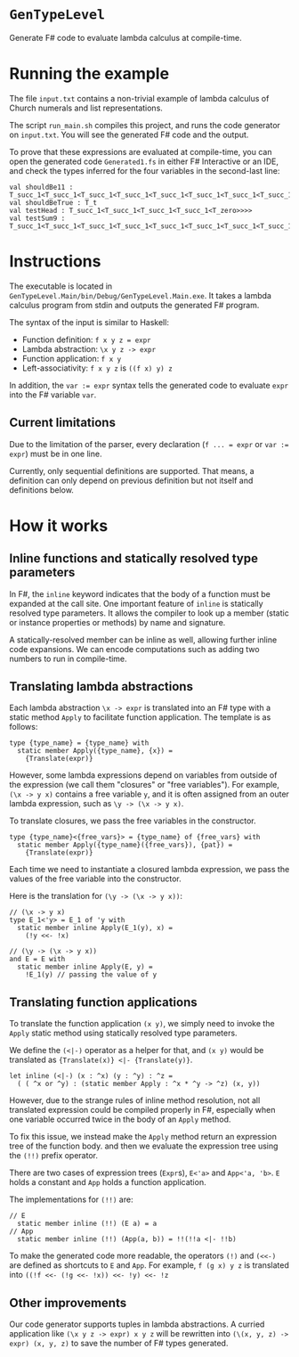 `GenTypeLevel`
==============

Generate F# code to evaluate lambda calculus at compile-time.

Running the example
===================

The file `input.txt` contains a non-trivial example of lambda calculus
of Church numerals and list representations.

The script `run_main.sh` compiles this project, and runs the code generator on
`input.txt`. You will see the generated F# code and the output.

To prove that these expressions are evaluated at compile-time, you can open the
generated code `Generated1.fs` in either F# Interactive or an IDE, and check the
types inferred for the four variables in the second-last line:

```
val shouldBe11 : T_succ_1<T_succ_1<T_succ_1<T_succ_1<T_succ_1<T_succ_1<T_succ_1<T_succ_1<T_succ_1<T_succ_1<T_succ_1<T_zero>>>>>>>>>>>
val shouldBeTrue : T_t
val testHead : T_succ_1<T_succ_1<T_succ_1<T_succ_1<T_zero>>>>
val testSum9 : T_succ_1<T_succ_1<T_succ_1<T_succ_1<T_succ_1<T_succ_1<T_succ_1<T_succ_1<T_succ_1<T_zero>>>>>>>>>
```

Instructions
============

The executable is located in
`GenTypeLevel.Main/bin/Debug/GenTypeLevel.Main.exe`. It takes a lambda calculus
program from stdin and outputs the generated F# program.

The syntax of the input is similar to Haskell:

 - Function definition: `f x y z = expr`
 - Lambda abstraction: `\x y z -> expr`
 - Function application: `f x y`
 - Left-associativity: `f x y z` is `((f x) y) z`

In addition, the `var := expr` syntax tells the generated code to evaluate `expr`
into the F# variable `var`.

Current limitations
-------------------

Due to the limitation of the parser, every declaration (`f ... = expr` or
`var := expr`) must be in one line.

Currently, only sequential definitions are supported. That means, a definition
can only depend on previous definition but not itself and definitions below.

How it works
============

Inline functions and statically resolved type parameters
--------------------------------------------------------

In F#, the `inline` keyword indicates that the body of a function must be
expanded at the call site. One important feature of `inline` is
statically resolved type parameters. It allows the compiler to look up a member
(static or instance properties or methods) by name and signature.

A statically-resolved member can be inline as well, allowing further inline
code expansions. We can encode computations such as adding two numbers to run in
compile-time.

Translating lambda abstractions
-------------------------------

Each lambda abstraction `\x -> expr` is translated into an F# type with a static
method `Apply` to facilitate function application. The template is as follows:

```
type {type_name} = {type_name} with
  static member Apply({type_name}, {x}) =
    {Translate(expr)}
```

However, some lambda expressions depend on variables from outside of the
expression (we call them "closures" or "free variables"). For example,
`(\x -> y x)` contains a free variable `y`, and it is often assigned from an
outer lambda expression, such as `\y -> (\x -> y x)`.

To translate closures, we pass the free variables in the constructor.

```
type {type_name}<{free_vars}> = {type_name} of {free_vars} with
  static member Apply({type_name}({free_vars}), {pat}) =
    {Translate(expr)}
```

Each time we need to instantiate a closured lambda expression, we pass the
values of the free variable into the constructor.

Here is the translation for `(\y -> (\x -> y x))`:

```
// (\x -> y x)
type E_1<'y> = E_1 of 'y with
  static member inline Apply(E_1(y), x) =
    (!y <<- !x)

// (\y -> (\x -> y x))
and E = E with
  static member inline Apply(E, y) =
    !E_1(y) // passing the value of y
```

Translating function applications
---------------------------------

To translate the function application `(x y)`, we simply need to invoke
the `Apply` static method using statically resolved type parameters.

We define the `(<|-)` operator as a helper for that, and `(x y)` would
be translated as `{Translate(x)} <|- {Translate(y)}`.

```
let inline (<|-) (x : ^x) (y : ^y) : ^z =
  ( ( ^x or ^y) : (static member Apply : ^x * ^y -> ^z) (x, y))
```

However, due to the strange rules of inline method resolution, not all
translated expression could be compiled properly in F#, especially when one
variable occurred twice in the body of an `Apply` method.

To fix this issue, we instead make the `Apply` method return an expression
tree of the function body. and then we evaluate the expression tree using the
`(!!)` prefix operator.

There are two cases of expression trees (`Expr`s), `E<'a>` and `App<'a, 'b>`.
`E` holds a constant and `App` holds a function application.

The implementations for `(!!)` are:

```
// E
  static member inline (!!) (E a) = a
// App
  static member inline (!!) (App(a, b)) = !!(!!a <|- !!b)
```

To make the generated code more readable, the operators `(!)` and `(<<-)`
are defined as shortcuts to `E` and `App`. For example, `f (g x) y z`
is translated into `((!f <<- (!g <<- !x)) <<- !y) <<- !z`

Other improvements
------------------

Our code generator supports tuples in lambda abstractions. A curried application
like `(\x y z -> expr) x y z` will be rewritten into
`(\(x, y, z) -> expr) (x, y, z)` to save the number of F# types generated.


